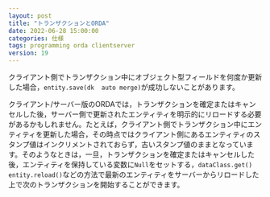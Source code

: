 ```yaml
---
layout: post
title: "トランザクションとORDA"
date: 2022-06-28 15:00:00
categories: 仕様
tags: programming orda clientserver
version: 19
---
```


クライアント側でトランザクション中にオブジェクト型フィールドを何度か更新した場合，`entity.save(dk 
auto merge)`が成功しないことがあります。

クライアント/サーバー版のORDAでは，トランザクションを確定またはキャンセルした後，サーバー側で更新されたエンティティを明示的にリロードする必要があるかもしれません。たとえば，クライアント側でトランザクション中にエンティティを更新した場合，その時点ではクライアント側にあるエンティティのスタンプ値はインクリメントされておらず，古いスタンプ値のままとなっています。そのようなときは，一旦，トランザクションを確定またはキャンセルした後，エンティティを保持している変数に`Null`をセットする，`dataClass.get()` `entity.reload()`などの方法で最新のエンティティをサーバーからリロードした上で次のトランザクションを開始することができます。
